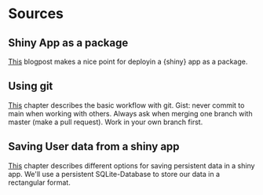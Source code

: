 # Sources

## Shiny App as a package
[This](https://deanattali.com/2015/04/21/r-package-shiny-app/) blogpost makes a nice point for deployin a {shiny} app as a package.

## Using git
[This](https://gist.github.com/blackfalcon/8428401) chapter describes the basic workflow with git. Gist: never commit to main when working with others. Always ask when merging one branch with master (make a pull request). Work in your own branch first.

## Saving User data from a shiny app
[This](https://shiny.rstudio.com/articles/persistent-data-storage.html) chapter describes different options for saving persistent data in a shiny app. We'll use a persistent SQLite-Database to store our data in a rectangular format.
